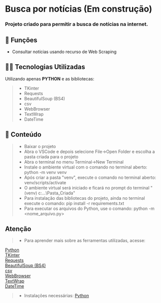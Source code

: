 <h1>Busca por notícias (Em construção)</h1>

<h3>Projeto criado para permitir a busca de notícias na internet.</h3>

## 🔧 Funções

- Consultar notícias usando recurso de Web Scraping

## 👨‍💻 Tecnologias Utilizadas

Utilizando apenas **PYTHON** e as bibliotecas:
> - TKinter
> - Requests
> - BeautifulSoup (BS4)
> - csv
> - WebBrowser
> - TextWrap
> - DateTime

## 📜 Conteúdo

> - Baixar o projeto
> - Abra o VSCode e depois selecione File->Open Folder e escolha a pasta criada para o projeto
> - Abra o terminal no menu Terminal->New Terminal
> - Instale o ambiente virtual com o comando no terminal aberto: python -m venv venv
> - Após criar a pasta "venv", execute o comando no terminal aberto: venv/scripts/activate
> - O ambiente virtual será iniciado e ficará no prompt do terminal "(venv) c:\...\Pasta_Criada"
> - Para instalação das bibliotecas do projeto, ainda no terminal execute o comando: pip install -r requirements.txt
> - Para executar os arquivos do Python, use o comando: python -m <nome_arquivo.py>

## Atenção ##

> - Para aprender mais sobre as ferramentas utilizadas, acesse:

<a href = "https://docs.python.org/3/">Python</a></br>
<a href = "https://docs.python.org/3/library/tk.html">TKinter</a></br>
<a href = "https://requests.readthedocs.io/">Requests</a></br>
<a href = "https://beautiful-soup-4.readthedocs.io/en/latest/">BeautifulSoup (BS4)</a></br>
<a href = "https://docs.python.org/3/library/csv.html">csv</a></br>
<a href = "https://docs.python.org/es/3/library/webbrowser.html">WebBrowser</a></br>
<a href = "https://docs.python.org/3/library/textwrap.html">TextWrap</a></br>
<a href = "https://docs.python.org/3/library/datetime.html">DateTime</a></br>

> - Instalações necessárias:
<a href = "https://www.python.org/downloads/">Python</a>